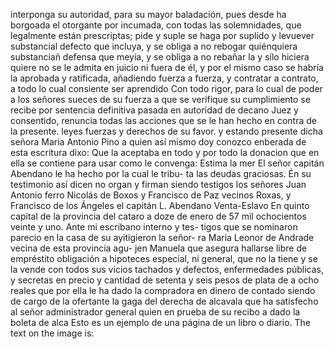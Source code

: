 interponga su autoridad, para su mayor baladación, pues desde ha borgoada el otorgante por incumada, con todas las solemnidades, que legalmente están prescriptas; pide y suple se haga por suplido y levuever substancial defecto que incluya, y se obliga a no rebogar
quiénquiera substanciañ defensa que meyía, y se obliga a no rebañar la y sílo hiciera quiere no se le admita en juicio ni fuera de él, y por el mismo caso se habría la aprobada y ratificada, añadiendo fuerza a fuerza, y contratar a contrato, a todo lo cual consiente ser aprendido
Con todo rigor, para lo cual de poder a los señores sueces de su fuerza a que se verifique su cumplimiento se recibe por sentencia definitiva pasada en autoridad de decano Juez y consentido, renuncia todas las acciones que se le han hecho en contra de la presente.
leyes fuerzas y derechos de su favor. y estando presente dicha señora
Maria Antonio Pino a quien así mismo doy conozco enberada de
esta escritura dixo: Que la aceptaba en todo y por todo la donacion
que en ella se contiene para usar como le convenga: Estima la mer
El señor capitán Abendano le ha hecho por la cual le tribu- ta las deudas graciosas. Én su testimonio así dicen no organ y firman siendo testigos los señores Juan Antonio ferro Nicolás de Boxos y Francisco de Paz vecinos
Roxas, y Francisco de los Ángeles
el capitán L. Abendano
Venta-Eslavo
En quinto capital de la provincia del cataro a doze de enero de 57 mil ochocientos veinte y uno. Ante mi escribano interno y tes- tigos que se nominaron parecio en la casa de su ayitigieron la señor- ra Maria Leonor de Andrade vecina de esta provincia agu- jen
Manuela
que asegura hallarse libre de empréstito obligación a hipoteces especial, ni general, que no la tiene y se la vende con todos sus vicios tachados y defectos, enfermedades públicas, y secretas en precio y cantidad de setenta y seis pesos de plata de a
ocho reales que por ella le ha dado la compradora en dinero de contado siendo de cargo de la ofertante la gaga del derecha de alcavala que ha satisfecho al señor administrador general quien en prueba de su recibo a dado la boleta de alca
Esto es un ejemplo de una página de un libro o diario.
The text on the image is:

```plaintext A J P R T E R S T E T